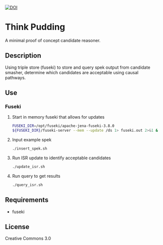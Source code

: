 [![DOI](https://zenodo.org/badge/100519665.svg)](https://zenodo.org/badge/latestdoi/100519665)


# Think Pudding
A minimal proof of concept candidate reasoner.

## Description
Using triple store (fuseki) to store and query spek output from candidate smasher,
determine which candidates are acceptable using causal pathways.

## Use

### Fuseki

1. Start in memory fuseki that allows for updates
    ```sh
    FUSEKI_DIR=/opt/fuseki/apache-jena-fuseki-3.8.0
    ${FUSEKI_DIR}/fuseki-server --mem --update /ds 1> fuseki.out 2>&1 &
    ```

2. Input example spek
    ```sh
    ./insert_spek.sh
    ```

3. Run ISR update to identify acceptable candidates
    ```sh
    ./update_isr.sh
    ```

4. Run query to get results
    ```sh
    ./query_isr.sh
    ```

## Requirements
- fuseki

## License

Creative Commons 3.0
